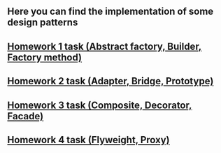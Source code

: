 ## Here you can find the implementation of some design patterns
## [Homework 1 task (Abstract factory, Builder, Factory method)](https://github.com/STEP-IT-Academy/Patterns/blob/HW_1/README.md)
## [Homework 2 task (Adapter, Bridge, Prototype)](https://github.com/STEP-IT-Academy/Patterns/blob/HW_2/README.md)
## [Homework 3 task (Composite, Decorator, Facade)](https://github.com/STEP-IT-Academy/Patterns/blob/HW_3/README.md)
## [Homework 4 task (Flyweight, Proxy)](https://github.com/STEP-IT-Academy/Patterns/blob/HW_4/README.md)
